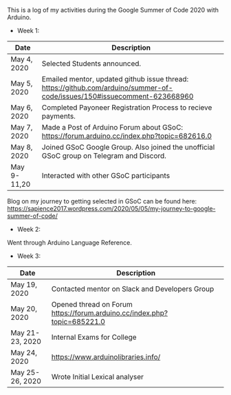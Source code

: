 This is a log of my activities during the Google Summer of Code 2020 with Arduino.

 * Week 1:

| Date | Description|
|------|------------|
| May 4, 2020|    Selected Students announced. |
|May 5, 2020 |  Emailed mentor, updated github issue thread: https://github.com/arduino/summer-of-code/issues/150#issuecomment-623668960 |
|May 6, 2020 |   Completed Payoneer Registration Process to recieve payments. |
|May 7, 2020 |   Made a Post of Arduino Forum about GSoC: https://forum.arduino.cc/index.php?topic=682616.0 |
|May 8, 2020 |   Joined GSoC Google Group. Also joined the unofficial GSoC group on Telegram and Discord.|
|May 9-11,20 |   Interacted with other GSoC participants|

Blog on my journey to getting selected in GSoC can be found here: https://sapience2017.wordpress.com/2020/05/05/my-journey-to-google-summer-of-code/ 

* Week 2:

Went through Arduino Language Reference. 

* Week 3:

| Date | Description|
|------|------------|
| May 19, 2020|    Contacted mentor on Slack and Developers Group |
|May 20, 2020 |  Opened thread on Forum https://forum.arduino.cc/index.php?topic=685221.0 |
|May 21-23, 2020 | Internal Exams for College |
|May 24, 2020 | https://www.arduinolibraries.info/ |
|May 25-26, 2020 |Wrote Initial Lexical analyser|

